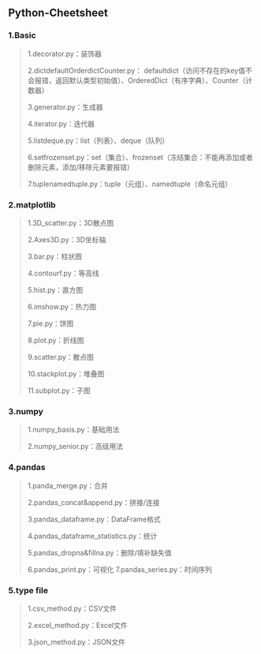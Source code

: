 ## Python-Cheetsheet

### 1.Basic
>1.decorator.py：装饰器
>
>2.dictdefaultOrderdictCounter.py：
>defaultdict（访问不存在的key值不会报错，返回默认类型初始值）、OrderedDict（有序字典）、Counter（计数器）
>
>3.generator.py：生成器
>
>4.iterator.py：迭代器
>
>5.listdeque.py：list（列表）、deque（队列）
>
>6.setfrozenset.py：set（集合）、frozenset（冻结集合：不能再添加或者删除元素，添加/移除元素要报错）
>
>7.tuplenamedtuple.py：tuple（元组）、namedtuple（命名元组）

### 2.matplotlib
>1.3D_scatter.py：3D散点图
>
>2.Axes3D.py：3D坐标轴
>
>3.bar.py：柱状图
>
>4.contourf.py：等高线
>
>5.hist.py：直方图
>
>6.imshow.py：热力图
>
>7.pie.py：饼图
>
>8.plot.py：折线图
>
>9.scatter.py：散点图
>
>10.stackplot.py：堆叠图
>
>11.subplot.py：子图

### 3.numpy
>1.numpy_basis.py：基础用法
>
>2.numpy_senior.py：高级用法
>

### 4.pandas
>1.panda_merge.py：合并
>
>2.pandas_concat&append.py：拼接/连接
>
>3.pandas_dataframe.py：DataFrame格式
>
>4.pandas_dataframe_statistics.py：统计
>
>5.pandas_dropna&fillna.py：删除/填补缺失值
>
>6.pandas_print.py：可视化
>7.pandas_series.py：时间序列

### 5.type file
>1.csv_method.py：CSV文件
>
>2.excel_method.py：Excel文件
>
>3.json_method.py：JSON文件
